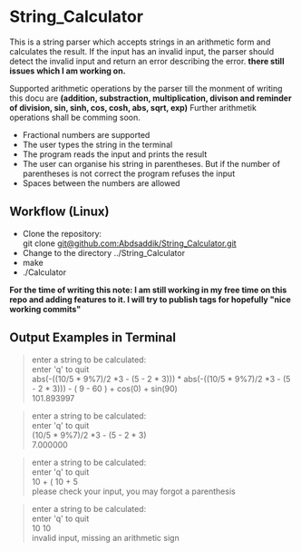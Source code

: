 # String_Calculator

This is a string parser which accepts strings in an arithmetic form and calculates the result. If the input has an invalid input, the parser should detect the invalid input and return an error describing the error. **there still issues which I am working on.**

Supported arithmetic operations by the parser till the monment of writing this docu are **(addition, substraction, multiplication, divison and reminder of division, sin, sinh, cos, cosh, abs, sqrt, exp)**  Further arithmetik operations shall be comming soon.


- Fractional numbers are supported
- The user types the string in the terminal
- The program reads the input and prints the result
- The user can organise his string in parentheses. But if the number of parentheses is not correct the program refuses the input
- Spaces between the numbers are allowed

## Workflow (Linux)
- Clone the repository:  
git clone [git@github.com:Abdsaddik/String_Calculator.git](git@github.com:Abdsaddik/String_Calculator.git)
- Change to the directory ../String_Calculator
- make
- ./Calculator
 
**For the time of writing this note: I am still working in my free time on this repo and adding features to it. I will try to publish tags for hopefully "nice working commits"**
## Output Examples in Terminal
> enter a string to be calculated:  
enter 'q' to quit  
abs(-((10/5 * 9%7)/2 *3 - (5 - 2 * 3))) * abs(-((10/5 * 9%7)/2 *3 - (5 - 2 * 3))) - ( 9 - 60 ) + cos(0) + sin(90)  
101.893997  

> enter a string to be calculated:  
enter 'q' to quit  
(10/5 * 9%7)/2 *3 - (5 - 2 * 3)  
7.000000  
  
> enter a string to be calculated:  
enter 'q' to quit  
10 + ( 10 + 5  
please check your input, you may forgot a parenthesis  

> enter a string to be calculated:  
enter 'q' to quit  
10 10  
invalid input, missing an arithmetic sign  
